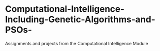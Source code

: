 # Computational-Intelligence-Including-Genetic-Algorithms-and-PSOs-
Assignments and projects from the Computational Intelligence Module
